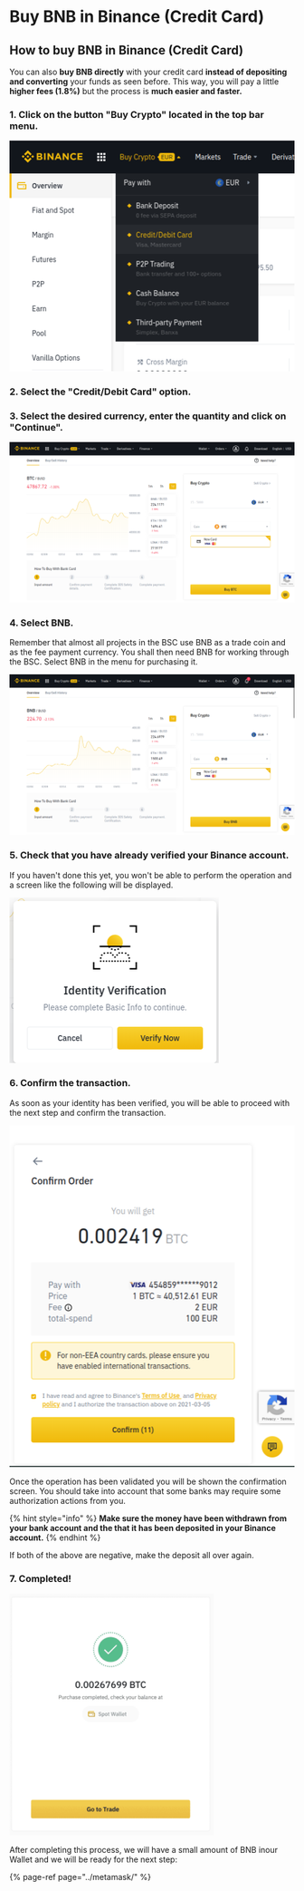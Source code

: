 # Buy BNB in Binance \(Credit Card\)

## How to buy BNB in Binance \(Credit Card\)



You can also **buy BNB directly** with your credit card **instead of depositing and converting** your funds as seen before. This way, you will pay a little **higher fees \(1.8%\)** but the process is **much easier and faster.**



### 1. Click on the button "Buy Crypto" located in the top bar menu.



![](../../../../.gitbook/assets/buybnb0%20%281%29.png)

### 

### 2. Select the "Credit/Debit Card" option.



### 3. Select the desired currency, enter the quantity and click on "Continue".



![](../../../../.gitbook/assets/buybnb1.png)

### 

### 4. Select BNB.

Remember that almost all projects in the BSC use BNB as a trade coin and as the fee payment currency. You shall then need BNB for working through the BSC. Select BNB in the menu for purchasing it.



![](../../../../.gitbook/assets/buybnb2.png)



### 5. Check that you have already verified your Binance account.

If you haven't done this yet, you won't be able to perform the operation and a screen like the following will be displayed.



![](../../../../.gitbook/assets/buybnb3.png)



### 6. Confirm the transaction.

As soon as your identity has been verified, you will be able to proceed with the next step and confirm the transaction.



![](../../../../.gitbook/assets/buybnb4.png)



Once the operation has been validated you will be shown the confirmation screen. You should take into account that some banks may require some authorization actions from you.

{% hint style="info" %}
**Make sure the money have been withdrawn from your bank account and the that it has been deposited in your Binance account.**
{% endhint %}

If both of the above are negative, make the deposit all over again.



### 7. Completed!



![](../../../../.gitbook/assets/binance_credit_5.png)



After completing this process, we will have a small amount of BNB in ​​our Wallet and we will be ready for the next step:

{% page-ref page="../metamask/" %}





